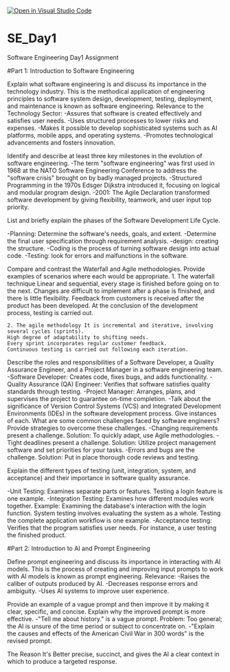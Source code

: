 [![Open in Visual Studio Code](https://classroom.github.com/assets/open-in-vscode-2e0aaae1b6195c2367325f4f02e2d04e9abb55f0b24a779b69b11b9e10269abc.svg)](https://classroom.github.com/online_ide?assignment_repo_id=18559050&assignment_repo_type=AssignmentRepo)
# SE_Day1
Software Engineering Day1 Assignment

#Part 1: Introduction to Software Engineering

Explain what software engineering is and discuss its importance in the technology industry.
   This is the methodical application of engineering principles to software system design, development, testing, deployment, and maintenance is known as software engineering.
  Relevance to the Technology Sector: -Assures that software is created effectively and satisfies user needs.
      -Uses structured processes to lower risks and expenses.
      -Makes it possible to develop sophisticated systems such as AI platforms, mobile apps, and operating systems.
      -Promotes technological advancements and fosters innovation.
      

Identify and describe at least three key milestones in the evolution of software engineering.
      -The term "software engineering" was first used in 1968 at the NATO Software Engineering Conference to address the "software crisis" brought on by badly managed projects.
      -Structured Programming in the 1970s
      Edsger Dijkstra introduced it, focusing on logical and modular program design.
      -2001: The Agile Declaration
      transformed software development by giving flexibility, teamwork, and user input top priority.
      


List and briefly explain the phases of the Software Development Life Cycle.

  -Planning: Determine the software's needs, goals, and extent.
  -Determine the final user specification through requirement analysis. 
  -design: creating the structure. 
  -Coding is the process of turning software design into actual code.
  -Testing: look for errors and malfunctions in the software.
  
Compare and contrast the Waterfall and Agile methodologies. Provide examples of scenarios where each would be appropriate.
    1. The waterfall technique Linear and sequential, every stage is finished before going on to the next. 
    Changes are difficult to implement after a phase is finished, and there is little flexibility.
    Feedback from customers is received after the product has been developed.
    At the conclusion of the development process, testing is carried out.

    2. The agile methodology It is incremental and iterative, involving several cycles (sprints). 
    High degree of adaptability to shifting needs. 
    Every sprint incorporates regular customer feedback. 
    Continuous testing is carried out following each iteration. 
    
Describe the roles and responsibilities of a Software Developer, a Quality Assurance Engineer, and a Project Manager in a software engineering team.
  -Software Developer: Creates code, fixes bugs, and adds functionality.
  -Quality Assurance (QA) Engineer: Verifies that software satisfies quality standards through testing.
  -Project Manager: Arranges, plans, and supervises the project to guarantee on-time completion.
  -Talk about the significance of Version Control Systems (VCS) and Integrated Development Environments (IDEs) in the software development process. Give instances of each. 
What are some common challenges faced by software engineers? Provide strategies to overcome these challenges.
  -Changing requirements present a challenge.
  Solution: To quickly adapt, use Agile methodologies.
  -Tight deadlines present a challenge.
  Solution: Utilize project management software and set priorities for your tasks.
  -Errors and bugs are the challenge.
  Solution: Put in place thorough code reviews and testing.
  

Explain the different types of testing (unit, integration, system, and acceptance) and their importance in software quality assurance.

  -Unit Testing: Examines separate parts or features.
  Testing a login feature is one example.
  -Integration Testing: Examines how different modules work together.
  Example: Examining the database's interaction with the login function.
  System testing involves evaluating the system as a whole.
  Testing the complete application workflow is one example.
  -Acceptance testing: Verifies that the program satisfies user needs.
  For instance, a user testing the finished product.
  

#Part 2: Introduction to AI and Prompt Engineering


Define prompt engineering and discuss its importance in interacting with AI models.
  This is the process of creating and improving input prompts to work with AI models is known as prompt engineering.
  Relevance: 
    -Raises the caliber of outputs produced by AI.
    -Decreases response errors and ambiguity.
    -Uses AI systems to improve user experience.
    

Provide an example of a vague prompt and then improve it by making it clear, specific, and concise. Explain why the improved prompt is more effective.
  -"Tell me about history." is a vague prompt.
  Problem: Too general; the AI is unsure of the time period or subject to concentrate on.
  -"Explain the causes and effects of the American Civil War in 300 words" is the revised prompt.
  
  The Reason It's Better precise, succinct, and gives the AI a clear context in which to produce a targeted response. 